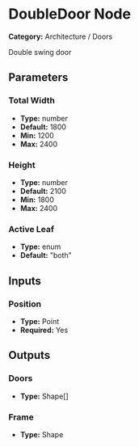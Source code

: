
# DoubleDoor Node

**Category:** Architecture / Doors

Double swing door

## Parameters


### Total Width
- **Type:** number
- **Default:** 1800
- **Min:** 1200
- **Max:** 2400



### Height
- **Type:** number
- **Default:** 2100
- **Min:** 1800
- **Max:** 2400



### Active Leaf
- **Type:** enum
- **Default:** "both"





## Inputs


### Position
- **Type:** Point
- **Required:** Yes



## Outputs


### Doors
- **Type:** Shape[]



### Frame
- **Type:** Shape




